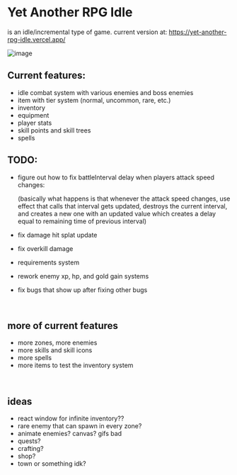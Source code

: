 # Yet Another RPG Idle
is an idle/incremental type of game. current version at: https://yet-another-rpg-idle.vercel.app/

![image](https://github.com/viionc/Yet-Another-RPG-Idle/assets/6730164/ac33f7b5-ba03-45dc-9737-8c3033872ac6)


## Current features:
- idle combat system with various enemies and boss enemies
- item with tier system (normal, uncommon, rare, etc.)
- inventory
- equipment
- player stats
- skill points and skill trees
- spells





## TODO:
-   figure out how to fix battleInterval delay when players attack speed changes:
  
    (basically what happens is that whenever the attack speed changes, use effect that calls that interval gets updated, destroys the current interval, and creates a new one with an updated value which creates a delay equal to remaining time of previous interval)
-   fix damage hit splat update
-   fix overkill damage
-   requirements system
-   rework enemy xp, hp, and gold gain systems
-   fix bugs that show up after fixing other bugs

<br>

## more of current features
-   more zones, more enemies
-   more skills and skill icons
-   more spells
-   more items to test the inventory system

<br>

## ideas
-   react window for infinite inventory??
-   rare enemy that can spawn in every zone?
-   animate enemies? canvas? gifs bad
-   quests?
-   crafting?
-   shop?
-   town or something idk?
